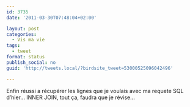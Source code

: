 ```yaml
---
id: 3735
date: '2011-03-30T07:48:04+02:00'

layout: post
categories:
  - Vis ma vie
tags:
  - tweet
format: status
publish_social: no
guid: 'http://tweets.local/?birdsite_tweet=53000525096042496'

---
```


Enfin réussi a récupérer les lignes que je voulais avec ma requete SQL d’hier… INNER JOIN, tout ça, faudra que je révise…